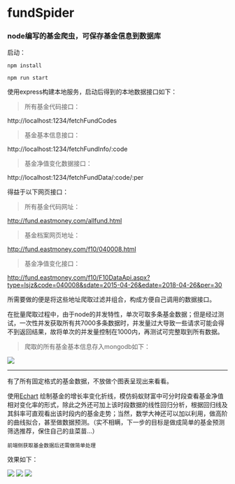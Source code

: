 # fundSpider
### node编写的基金爬虫，可保存基金信息到数据库

启动：

`npm install`

`npm run start`

使用express构建本地服务，启动后得到的本地数据接口如下：

>所有基金代码接口：

http://localhost:1234/fetchFundCodes

>基金基本信息接口：

http://localhost:1234/fetchFundInfo/:code

>基金净值变化数据接口：

http://localhost:1234/fetchFundData/:code/:per



得益于以下网页接口：

>所有基金代码网址：

http://fund.eastmoney.com/allfund.html

>基金档案网页地址：

http://fund.eastmoney.com/f10/040008.html

>基金净值变化接口：

http://fund.eastmoney.com/f10/F10DataApi.aspx?type=lsjz&code=040008&sdate=2015-04-26&edate=2018-04-26&per=30

所需要做的便是将这些地址爬取过滤并组合，构成方便自己调用的数据接口。

在批量爬取过程中，由于node的并发特性，单次可取多条基金数据；但是经过测试，一次性并发获取所有共7000多条数据时，并发量过大导致一些请求可能会得不到返回结果，故将单次的并发量控制在1000内，再测试可完整取到所有数据。

>爬取的所有基金基本信息存入mongodb如下：

![](https://raw.githubusercontent.com/youngdro/fundSpider/master/img/db_preview.png)

---

有了所有固定格式的基金数据，不放做个图表呈现出来看看。

使用[Echart](http://echarts.baidu.com/) 绘制基金的增长率变化折线，模仿蚂蚁财富中可分时段查看基金净值相对变化率的形式，除此之外还可加上该时段数据的线性回归分析，根据回归线及其斜率可直观看出该时段内的基金走势；当然，数学大神还可以加以利用，做高阶的曲线拟合，甚至做数据预测。（实不相瞒，下一步的目标是做成简单的基金预测筛选推荐，保住自己的韭菜苗...）

`前端侧获取基金数据后还需做简单处理` 

效果如下：

![](https://raw.githubusercontent.com/youngdro/fundSpider/master/img/040008-1.png)
![](https://raw.githubusercontent.com/youngdro/fundSpider/master/img/040008-2.png)
![](https://raw.githubusercontent.com/youngdro/fundSpider/master/img/040008-3.png)

